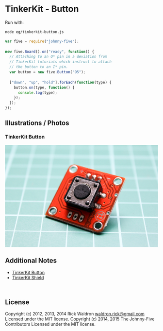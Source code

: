 <!--remove-start-->

# TinkerKit - Button

<!--remove-end-->








Run with:
```bash
node eg/tinkerkit-button.js
```


```javascript
var five = require("johnny-five");

new five.Board().on("ready", function() {
  // Attaching to an O* pin in a deviation from
  // TinkerKit tutorials which instruct to attach
  // the button to an I* pin.
  var button = new five.Button("O5");

  ["down", "up", "hold"].forEach(function(type) {
    button.on(type, function() {
      console.log(type);
    });
  });
});


```


## Illustrations / Photos


### TinkerKit Button



![docs/images/tinkerkit-button.png](images/tinkerkit-button.png)  






## Additional Notes
- [TinkerKit Button](http://tinkerkit.tihhs.nl/button/)
- [TinkerKit Shield](http://tinkerkit.tihhs.nl/shield/)

&nbsp;

<!--remove-start-->

## License
Copyright (c) 2012, 2013, 2014 Rick Waldron <waldron.rick@gmail.com>
Licensed under the MIT license.
Copyright (c) 2014, 2015 The Johnny-Five Contributors
Licensed under the MIT license.

<!--remove-end-->
